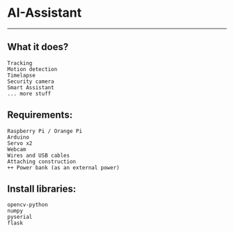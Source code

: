 # AI-Assistant
-------------------
## What it does?
```
Tracking
Motion detection
Timelapse
Security camera
Smart Assistant
... more stuff
```

## Requirements:
```
Raspberry Pi / Orange Pi
Arduino
Servo x2
Webcam
Wires and USB cables
Attaching construction
++ Power bank (as an external power)
```

## Install libraries:
```
opencv-python
numpy
pyserial
flask
```

